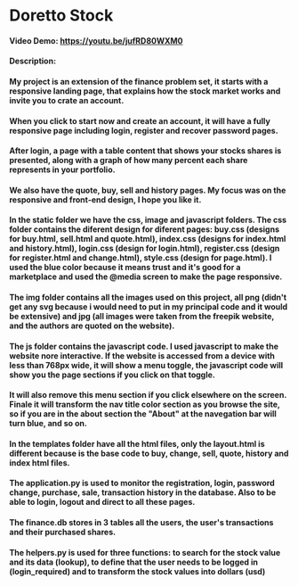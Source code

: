 # Doretto Stock #
#### Video Demo:  <https://youtu.be/jufRD80WXM0>

#### Description:

#### My project is an extension of the finance problem set, it starts with a responsive landing page, that explains how the stock market works and invite you to crate an account.

#### When you click to start now and create an account, it will have a fully responsive page including login, register and recover password pages.

#### After login, a page with a table content that shows your stocks shares is presented, along with a graph of how many percent each share represents in your portfolio.

#### We also have the quote, buy, sell and history pages. My focus was on the responsive and front-end design, I hope you like it.

#### In the static folder we have the css, image and javascript folders. The css folder contains the diferent design for diferent pages: buy.css (designs for buy.html, sell.html and quote.html), index.css (designs for index.html and history.html), login.css (design for login.html), register.css (design for register.html and change.html), style.css (design for page.html). I used the blue color because it means trust and it's good for a marketplace and used the @media screen to make the page responsive.

#### The img folder contains all the images used on this project, all png (didn't get any svg because i would need to put in my principal code and it would be extensive) and jpg (all images were taken from the freepik website, and the authors are quoted on the website).

#### The js folder contains the javascript code. I used javascript to make the website nore interactive. If the website is accessed from a device with less than 768px wide, it will show a menu toggle, the javascript code will show you the page sections if you click on that toggle.

#### It will also remove this menu section if you click elsewhere on the screen. Finale it will transform the nav title color section as you browse the site, so if you are in the about section the "About" at the navegation bar will turn blue, and so on.

#### In the templates folder have all the html files, only the layout.html is different because is the base code to buy, change, sell, quote, history and index html files.

#### The application.py is used to monitor the registration, login, password change, purchase, sale, transaction history in the database. Also to be able to login, logout and direct to all these pages.

#### The finance.db stores in 3 tables all the users, the user's transactions and their purchased shares.
#### The helpers.py is used for three functions: to search for the stock value and its data (lookup), to define that the user needs to be logged in (login_required) and to transform the stock values into dollars (usd)
